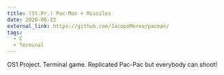 ```yaml
---
title: (St.Pr.) Pac-Man + Missiles
date: 2020-06-22
external_link: https://github.com/JacopoMereu/pacman/
tags:
  - C
  - Terminal
---
```


OS1 Project. Terminal game. Replicated Pac-Pac but everybody can shoot!
<!--more-->
